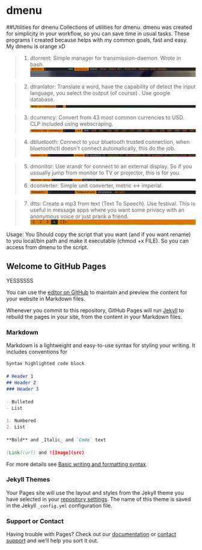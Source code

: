 # dmenu
##Utilities for dmenu
Collections of utilities for dmenu.
dmenu was created for simplicity in your workflow, so you can save time in usual tasks.
These programs I created because helps with my common goals, fast and easy. My dmenu is orange xD
>1. dtorrent:
> Simple manager for transmission-daemon. Wrote in bash.
![dtorrent](dtorrent/dtorrent.gif)

>2. dtranlator:
>  Translate a word, have the capability of detect the input language, you select the output (of course) . Use google database.
![dtranslator](dtranslator/dtranslator.gif)

>3. dcurrency:
> Convert from 43 most common currencies to USD. CLP included using webscraping.
![dcurrency](dcurrency/dcurrency.gif)

>4. dbluetooth:
> Connect to your bluetooth trusted connection, when bluetoothctl doesn't connect automatically, this do the job.
![dbluetooth](dbluetooth/dbluetooth.gif)

>5. dmonitor:
> Use xrandr for connect to an external display. So if you ussually jump from monitor to TV or projector, this is for you.
![dmonitor](dmonitor/dmonitor.gif)
>6. dconverter:
> Simple unit converter, metric <-> imperial.
![dconverter](dconverter/dconverter.gif)

>7. dtts:
> Create a mp3 from text (Text To Speech). Use festival. This is useful in message apps where you want some privacy with an anonymous voice or just prank a friend. 
![dtts](dtts/tts2.gif)

Usage:
You Should copy the script that you want (and if you want rename) to you local/bin path and make it executable (chmod +x FILE). 
So you can access from dmenu to the script.




## Welcome to GitHub Pages
YESSSSSS

You can use the [editor on GitHub](https://github.com/miguebarbell/dmenu/edit/gh-pages/index.md) to maintain and preview the content for your website in Markdown files.

Whenever you commit to this repository, GitHub Pages will run [Jekyll](https://jekyllrb.com/) to rebuild the pages in your site, from the content in your Markdown files.

### Markdown

Markdown is a lightweight and easy-to-use syntax for styling your writing. It includes conventions for

```markdown
Syntax highlighted code block

# Header 1
## Header 2
### Header 3

- Bulleted
- List

1. Numbered
2. List

**Bold** and _Italic_ and `Code` text

[Link](url) and ![Image](src)
```

For more details see [Basic writing and formatting syntax](https://docs.github.com/en/github/writing-on-github/getting-started-with-writing-and-formatting-on-github/basic-writing-and-formatting-syntax).

### Jekyll Themes

Your Pages site will use the layout and styles from the Jekyll theme you have selected in your [repository settings](https://github.com/miguebarbell/dmenu/settings/pages). The name of this theme is saved in the Jekyll `_config.yml` configuration file.

### Support or Contact

Having trouble with Pages? Check out our [documentation](https://docs.github.com/categories/github-pages-basics/) or [contact support](https://support.github.com/contact) and we’ll help you sort it out.
